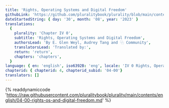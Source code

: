 ```yaml
---
title: 'Rights, Operating Systems and Digital Freedom'
githubLink: 'https://github.com/pluralitybook/plurality/blob/main/contents/english/04-00-rights-os-and-digital-freedom.md'
dateStartedString: { day: '30', month: '08', year: '2023' }
translations:
  {
    plurality: 'Chapter IV 0',
    subtitle: 'Rights, Operating Systems and Digital Freedom',
    authorsLead: 'By E. Glen Weyl, Audrey Tang and ⿻ Community',
    translatorsLead: 'Translated by:',
    return: 'return',
    chapters: 'chapters',
  }
language: { en: 'english', iso6392B: 'eng', locale: 'IV 0 Rights, Operating Systems and Digital Freedom' }
chapterid: { chapterid: 4, chapterid_subid: '04-00'}
translators: []
---
```

{% readdynamiccode 'https://raw.githubusercontent.com/pluralitybook/plurality/main/contents/english/04-00-rights-os-and-digital-freedom.md' %}
